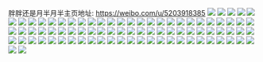 胖胖还是月半月半主页地址: https://weibo.com/u/5203918385 
![](https://wx4.sinaimg.cn/mw2000/005Gb6Tvly1h9erhuvngqj32c03421ky.jpg) 
![](https://wx4.sinaimg.cn/mw2000/005Gb6Tvly1h9eri10kd6j30u0140153.jpg) 
![](https://wx4.sinaimg.cn/mw2000/005Gb6Tvly1h9cngt4kfwj316o1kwkec.jpg) 
![](https://wx4.sinaimg.cn/mw2000/005Gb6Tvly1h82o9hifz3j31u22g2npf.jpg) 
![](https://wx4.sinaimg.cn/mw2000/005Gb6Tvly1h82o9eqvgpj31nq27mx6r.jpg) 
![](https://wx4.sinaimg.cn/mw2000/005Gb6Tvly1h82o9js5zmj31r02c01kz.jpg) 
![](https://wx4.sinaimg.cn/mw2000/005Gb6Tvly1h82o9lj1xcj31r02bzkjl.jpg) 
![](https://wx4.sinaimg.cn/mw2000/005Gb6Tvly1h82o9b3rh0j32c03407wk.jpg) 
![](https://wx4.sinaimg.cn/mw2000/005Gb6Tvly1h82odqo4mwj31r02c0u0x.jpg) 
![](https://wx4.sinaimg.cn/mw2000/005Gb6Tvly1h7zuqvxzcij32c03404qr.jpg) 
![](https://wx4.sinaimg.cn/mw2000/005Gb6Tvly1h77jt5t92mj316o1kwtow.jpg) 
![](https://wx4.sinaimg.cn/mw2000/005Gb6Tvly1h58dyr5kf5j30me0twwl7.jpg) 
![](https://wx4.sinaimg.cn/mw2000/005Gb6Tvly1h58dyqel9qj32c0341e83.jpg) 
![](https://wx4.sinaimg.cn/mw2000/005Gb6Tvly1h58dys6a9yj32c0340kjm.jpg) 
![](https://wx4.sinaimg.cn/mw2000/005Gb6Tvly1h58dyslt3zj30qb1at46q.jpg) 
![](https://wx4.sinaimg.cn/mw2000/005Gb6Tvgy1h56p93ue9dj316l1kstq7.jpg) 
![](https://wx4.sinaimg.cn/mw2000/005Gb6Tvgy1h56p95wquqj30n00um44b.jpg) 
![](https://wx4.sinaimg.cn/mw2000/005Gb6Tvgy1h56p99lrknj30z61aw1kx.jpg) 
![](https://wx4.sinaimg.cn/mw2000/005Gb6Tvgy1h56p90teuej30tl13g4m4.jpg) 
![](https://wx4.sinaimg.cn/mw2000/005Gb6Tvgy1h55mj6k8egj30xa18dnfx.jpg) 
![](https://wx4.sinaimg.cn/mw2000/005Gb6Tvgy1h55mjdnfqyj32c0340x6p.jpg) 
![](https://wx4.sinaimg.cn/mw2000/005Gb6Tvgy1h55mjod8ucj31me25vqv5.jpg) 
![](https://wx4.sinaimg.cn/mw2000/005Gb6Tvgy1h55mkatzkzj316n1kw1kx.jpg) 
![](https://wx4.sinaimg.cn/mw2000/005Gb6Tvgy1h50q3azgv7j30u013zdnl.jpg) 
![](https://wx4.sinaimg.cn/mw2000/005Gb6Tvly1h4iai9634ij31qx2bw1kx.jpg) 
![](https://wx4.sinaimg.cn/mw2000/005Gb6Tvly1h4iail4ud0j31jt22fx1w.jpg) 
![](https://wx4.sinaimg.cn/mw2000/005Gb6Tvly1h4deioukelj30lc0sgah5.jpg) 
![](https://wx4.sinaimg.cn/mw2000/005Gb6Tvly1h416xw9o14j31ul2gsu14.jpg) 
![](https://wx4.sinaimg.cn/mw2000/005Gb6Tvly1h3tl9th7srj31o02804qs.jpg) 
![](https://wx4.sinaimg.cn/mw2000/005Gb6Tvly1h3tl8jp3ezj316o1kw1ky.jpg) 
![](https://wx4.sinaimg.cn/mw2000/005Gb6Tvly1h3qe1x62poj30kw0sg43a.jpg) 
![](https://wx4.sinaimg.cn/mw2000/005Gb6Tvly1h3qe1wpozej30kw0sg790.jpg) 
![](https://wx4.sinaimg.cn/mw2000/005Gb6Tvly1h3kdw7vddcj30u014011q.jpg) 
![](https://wx4.sinaimg.cn/mw2000/005Gb6Tvly1h3f6zyzocqj32c0340npe.jpg) 
![](https://wx4.sinaimg.cn/mw2000/005Gb6Tvly1h38ausjvh3j30k00zkwqo.jpg) 
![](https://wx4.sinaimg.cn/mw2000/005Gb6Tvly1h38ausw46fj30u0140dl3.jpg) 
![](https://wx4.sinaimg.cn/mw2000/005Gb6Tvly1h38aus0me8j30n01ds12c.jpg) 
![](https://wx4.sinaimg.cn/mw2000/005Gb6Tvly1h34q44l3u5j31dl1u5npd.jpg) 
![](https://wx4.sinaimg.cn/mw2000/005Gb6Tvly1h34q5fc4kfj31c31s4npd.jpg) 
![](https://wx4.sinaimg.cn/mw2000/005Gb6Tvly1h32z6f07tsj30qe0qegnp.jpg) 
![](https://wx4.sinaimg.cn/mw2000/005Gb6Tvly1h2uvyv845bj31400u0wla.jpg) 
![](https://wx4.sinaimg.cn/mw2000/005Gb6Tvly1h2uvysg7rzj30sg0lcadu.jpg) 
![](https://wx4.sinaimg.cn/mw2000/005Gb6Tvly1h2uw9d5hoxj31400u00yr.jpg) 
![](https://wx4.sinaimg.cn/mw2000/005Gb6Tvly1h2h1jqogo3j31y82lmnpd.jpg) 
![](https://wx4.sinaimg.cn/mw2000/005Gb6Tvly1h26sqc6onkj30u00u0k02.jpg) 
![](https://wx4.sinaimg.cn/mw2000/005Gb6Tvly1h23hhw6jctj31zk1zkx6p.jpg) 
![](https://wx4.sinaimg.cn/mw2000/005Gb6Tvly1h1xxtyc3pij30zk1beapo.jpg) 
![](https://wx4.sinaimg.cn/mw2000/005Gb6Tvly1h1xxtutcadj30zk1betnm.jpg) 
![](https://wx4.sinaimg.cn/mw2000/005Gb6Tvly1h1v5xcrzdhj32bv2bvqv5.jpg) 
![](https://wx4.sinaimg.cn/mw2000/005Gb6Tvly1h1v5xesamgj30zk0zk0xo.jpg) 
![](https://wx4.sinaimg.cn/mw2000/005Gb6Tvly1h1v5xnq6vij30u00u0qgc.jpg) 
![](https://wx4.sinaimg.cn/mw2000/005Gb6Tvly1h1v5xfg7boj32602c0qv5.jpg) 
![](https://wx4.sinaimg.cn/mw2000/005Gb6Tvly1h1v5xgtpgcj32c02c0kjm.jpg) 
![](https://wx4.sinaimg.cn/mw2000/005Gb6Tvly1h1t9cj3brkj30u0140wmj.jpg) 
![](https://wx4.sinaimg.cn/mw2000/005Gb6Tvly1h0npi19aruj31wp2jlx6p.jpg) 
![](https://wx4.sinaimg.cn/mw2000/005Gb6Tvly1gz59p25nkqj32c0340u0z.jpg) 
![](https://wx4.sinaimg.cn/mw2000/005Gb6Tvly1gz59p0n6f6j31ra2cd4qq.jpg) 
![](https://wx4.sinaimg.cn/mw2000/005Gb6Tvly1gz59pb35usj32c03404qs.jpg) 
![](https://wx4.sinaimg.cn/mw2000/005Gb6Tvly1gxyhiseouej30lc0sgdnq.jpg) 
![](https://wx4.sinaimg.cn/mw2000/005Gb6Tvly1gx8xgjyxjcj30u00u0dp6.jpg) 
![](https://wx4.sinaimg.cn/mw2000/005Gb6Tvly1gx8xggrs7vj30u014047r.jpg) 
![](https://wx4.sinaimg.cn/mw2000/005Gb6Tvly1gx1qbaz0xbj30ku0ku40v.jpg) 
![](https://wx4.sinaimg.cn/mw2000/005Gb6Tvly1gvcw3x1a73j60u01400wp02.jpg) 
![](https://wx4.sinaimg.cn/mw2000/005Gb6Tvly1gvcwewsa2oj30u0140dlu.jpg) 
![](https://wx4.sinaimg.cn/mw2000/005Gb6Tvly1gu2cl4acr4j322z2rzkjm.jpg) 
![](https://wx4.sinaimg.cn/mw2000/005Gb6Tvly1gtjpg3kj4dj33402c0qv5.jpg) 
![](https://wx4.sinaimg.cn/mw2000/005Gb6Tvly1gsq1cf3qwcj30q10q1wn5.jpg) 
![](https://wx4.sinaimg.cn/mw2000/005Gb6Tvly1gs59sf3y8yj31sc2dsnpg.jpg) 
![](https://wx4.sinaimg.cn/mw2000/005Gb6Tvly1gs59s13tobj32c03404qp.jpg) 
![](https://wx4.sinaimg.cn/mw2000/005Gb6Tvly1gs59s59lzij32c02c0dwf.jpg) 
![](https://wx4.sinaimg.cn/mw2000/005Gb6Tvly1gs59s6tamoj32c02c04pm.jpg) 
![](https://wx4.sinaimg.cn/mw2000/005Gb6Tvly1gs59s8o23fj31sc2dshdt.jpg) 
![](https://wx4.sinaimg.cn/mw2000/005Gb6Tvly1gs59tx052kj32c03404qp.jpg) 
![](https://wx4.sinaimg.cn/mw2000/005Gb6Tvgy1gpra6gff9dj30u0191dt1.jpg) 
![](https://wx4.sinaimg.cn/mw2000/005Gb6Tvgy1gpra9cluccj31410u04bs.jpg) 
![](https://wx4.sinaimg.cn/mw2000/005Gb6Tvgy1gpra9c5t67j30u0191tf8.jpg) 
![](https://wx4.sinaimg.cn/mw2000/005Gb6Tvgy1gpra6el6fcj30u01914h2.jpg) 
![](https://wx4.sinaimg.cn/mw2000/005Gb6Tvgy1gpra6fzh9wj31410u015n.jpg) 
![](https://wx4.sinaimg.cn/mw2000/005Gb6Tvgy1gpra6dv6roj30u0191qe7.jpg) 
![](https://wx4.sinaimg.cn/mw2000/005Gb6Tvgy1gpo6sztpecj31rx2d8hdx.jpg) 
![](https://wx4.sinaimg.cn/mw2000/005Gb6Tvgy1gpo6sv7i8jj33402c0qv6.jpg) 
![](https://wx4.sinaimg.cn/mw2000/005Gb6Tvgy1gpo6t225f6j328u1on7wl.jpg) 
